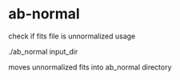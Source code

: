 ab-normal
=========
check if fits file is unnormalized
usage

./ab_normal input_dir

moves unnormalized fits into ab_normal directory
